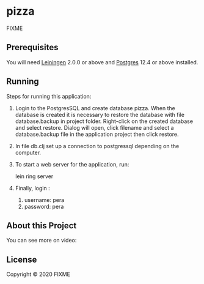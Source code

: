 # pizza

FIXME

## Prerequisites

You will need [Leiningen][] 2.0.0 or above and [Postgres][] 12.4 or above installed.

[leiningen]: https://github.com/technomancy/leiningen
[postgres]: https://www.enterprisedb.com/downloads/postgres-postgresql-downloads


## Running

Steps for running this application:
1. Login to the PostgresSQL and create database pizza. When the database is created it is necessary to restore the database with file database.backup in project folder. Right-click on the created database and select restore. Dialog will open, click filename and select a database.backup file in the application project then click restore.
2. In file db.clj set up a connection to postgressql depending on the computer.
3. To start a web server for the application, run:

    lein ring server
    
4. Finally, login :
    1. username: pera
    2. password: pera

## About this Project
You can see more on video:
## License

Copyright © 2020 FIXME
